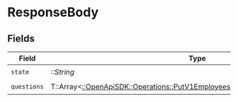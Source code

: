 # ResponseBody


## Fields

| Field                                                                                                                                                     | Type                                                                                                                                                      | Required                                                                                                                                                  | Description                                                                                                                                               |
| --------------------------------------------------------------------------------------------------------------------------------------------------------- | --------------------------------------------------------------------------------------------------------------------------------------------------------- | --------------------------------------------------------------------------------------------------------------------------------------------------------- | --------------------------------------------------------------------------------------------------------------------------------------------------------- |
| `state`                                                                                                                                                   | *::String*                                                                                                                                                | :heavy_check_mark:                                                                                                                                        | N/A                                                                                                                                                       |
| `questions`                                                                                                                                               | T::Array<[::OpenApiSDK::Operations::PutV1EmployeesEmployeeIdStateTaxesQuestions](../../models/operations/putv1employeesemployeeidstatetaxesquestions.md)> | :heavy_check_mark:                                                                                                                                        | N/A                                                                                                                                                       |
